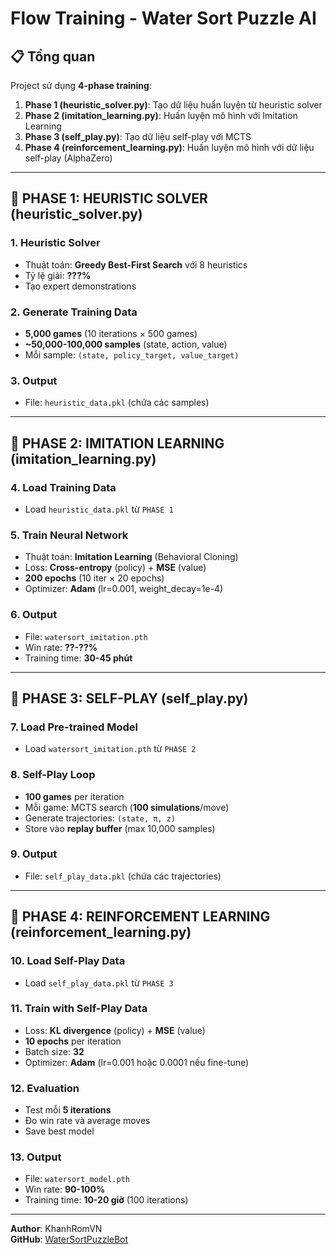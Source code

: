 # Flow Training - Water Sort Puzzle AI

## 📋 Tổng quan
Project sử dụng **4-phase training**:
1. **Phase 1 (heuristic_solver.py)**: Tạo dữ liệu huấn luyện từ heuristic solver
2. **Phase 2 (imitation_learning.py)**: Huấn luyện mô hình với Imitation Learning
3. **Phase 3 (self_play.py)**: Tạo dữ liệu self-play với MCTS
4. **Phase 4 (reinforcement_learning.py)**: Huấn luyện mô hình với dữ liệu self-play (AlphaZero)

---

## 🔄 PHASE 1: HEURISTIC SOLVER (heuristic_solver.py)

### 1. Heuristic Solver
- Thuật toán: **Greedy Best-First Search** với 8 heuristics
- Tỷ lệ giải: **???%**
- Tạo expert demonstrations

### 2. Generate Training Data
- **5,000 games** (10 iterations × 500 games)
- **~50,000-100,000 samples** (state, action, value)
- Mỗi sample: `(state, policy_target, value_target)`

### 3. Output
- File: `heuristic_data.pkl` (chứa các samples)

---

## 🚀 PHASE 2: IMITATION LEARNING (imitation_learning.py)

### 4. Load Training Data
- Load `heuristic_data.pkl` từ `PHASE 1`

### 5. Train Neural Network
- Thuật toán: **Imitation Learning** (Behavioral Cloning)
- Loss: **Cross-entropy** (policy) + **MSE** (value)
- **200 epochs** (10 iter × 20 epochs)
- Optimizer: **Adam** (lr=0.001, weight_decay=1e-4)

### 6. Output
- File: `watersort_imitation.pth`
- Win rate: **??-??%**
- Training time: **30-45 phút**

---

## 🔁 PHASE 3: SELF-PLAY (self_play.py)

### 7. Load Pre-trained Model
- Load `watersort_imitation.pth` từ `PHASE 2`

### 8. Self-Play Loop
- **100 games** per iteration
- Mỗi game: MCTS search (**100 simulations**/move)
- Generate trajectories: `(state, π, z)`
- Store vào **replay buffer** (max 10,000 samples)

### 9. Output
- File: `self_play_data.pkl` (chứa các trajectories)

---

## 🎯 PHASE 4: REINFORCEMENT LEARNING (reinforcement_learning.py)

### 10. Load Self-Play Data
- Load `self_play_data.pkl` từ `PHASE 3`

### 11. Train with Self-Play Data
- Loss: **KL divergence** (policy) + **MSE** (value)
- **10 epochs** per iteration
- Batch size: **32**
- Optimizer: **Adam** (lr=0.001 hoặc 0.0001 nếu fine-tune)

### 12. Evaluation
- Test mỗi **5 iterations**
- Đo win rate và average moves
- Save best model

### 13. Output
- File: `watersort_model.pth`
- Win rate: **90-100%**
- Training time: **10-20 giờ** (100 iterations)

---

**Author**: KhanhRomVN  
**GitHub**: [WaterSortPuzzleBot](https://github.com/KhanhRomVN/WaterSortPuzzleBot)